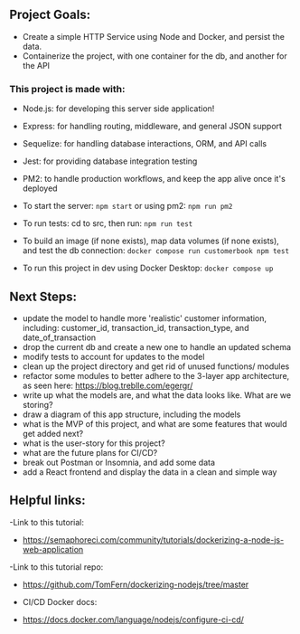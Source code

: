 
## Project Goals:
* Create a simple HTTP Service using Node and Docker, and persist the data.
* Containerize the project, with one container for the db, and another for the API

### This project is made with:
- Node.js: for developing this server side application!
- Express: for handling routing, middleware, and general JSON support
- Sequelize: for handling database interactions, ORM, and API calls
- Jest: for providing database integration testing
- PM2: to handle production workflows, and keep the app alive once it's deployed

- To start the server: `npm start` or using pm2: `npm run pm2`

- To run tests: cd to src, then run: `npm run test`

- To build an image (if none exists), map data volumes (if none exists), and test the db connection: `docker compose run customerbook npm test` <br>

- To run this project in dev using Docker Desktop: `docker compose up`

## Next Steps:
- update the model to handle more 'realistic' customer information, including: customer_id, transaction_id, transaction_type, and date_of_transaction
- drop the current db and create a new one to handle an updated schema
- modify tests to account for updates to the model
- clean up the project directory and get rid of unused functions/ modules
- refactor some modules to better adhere to the 3-layer app architecture, as seen here: https://blog.treblle.com/egergr/
- write up what the models are, and what the data looks like. What are we storing?
- draw a diagram of this app structure, including the models
- what is the MVP of this project, and what are some features that would get added next?
- what is the user-story for this project?
- what are the future plans for CI/CD?
- break out Postman or Insomnia, and add some data
- add a React frontend and display the data in a clean and simple way


## Helpful links:
-Link to this tutorial:
* https://semaphoreci.com/community/tutorials/dockerizing-a-node-js-web-application

-Link to this tutorial repo:
* https://github.com/TomFern/dockerizing-nodejs/tree/master

- CI/CD Docker docs:
* https://docs.docker.com/language/nodejs/configure-ci-cd/
